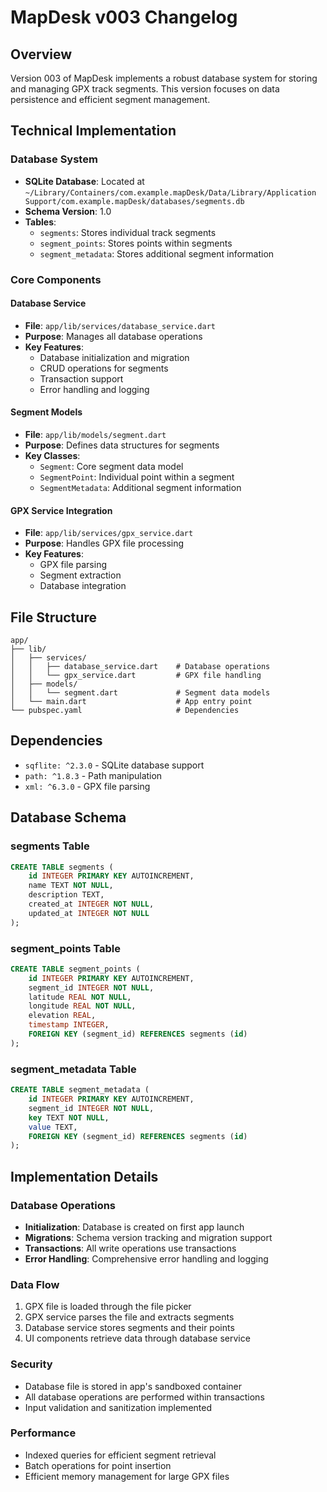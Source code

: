 # MapDesk v003 Changelog

## Overview
Version 003 of MapDesk implements a robust database system for storing and managing GPX track segments. This version focuses on data persistence and efficient segment management.

## Technical Implementation

### Database System
- **SQLite Database**: Located at `~/Library/Containers/com.example.mapDesk/Data/Library/Application Support/com.example.mapDesk/databases/segments.db`
- **Schema Version**: 1.0
- **Tables**:
  - `segments`: Stores individual track segments
  - `segment_points`: Stores points within segments
  - `segment_metadata`: Stores additional segment information

### Core Components

#### Database Service
- **File**: `app/lib/services/database_service.dart`
- **Purpose**: Manages all database operations
- **Key Features**:
  - Database initialization and migration
  - CRUD operations for segments
  - Transaction support
  - Error handling and logging

#### Segment Models
- **File**: `app/lib/models/segment.dart`
- **Purpose**: Defines data structures for segments
- **Key Classes**:
  - `Segment`: Core segment data model
  - `SegmentPoint`: Individual point within a segment
  - `SegmentMetadata`: Additional segment information

#### GPX Service Integration
- **File**: `app/lib/services/gpx_service.dart`
- **Purpose**: Handles GPX file processing
- **Key Features**:
  - GPX file parsing
  - Segment extraction
  - Database integration

## File Structure

```
app/
├── lib/
│   ├── services/
│   │   ├── database_service.dart    # Database operations
│   │   └── gpx_service.dart         # GPX file handling
│   ├── models/
│   │   └── segment.dart             # Segment data models
│   └── main.dart                    # App entry point
└── pubspec.yaml                     # Dependencies
```

## Dependencies
- `sqflite: ^2.3.0` - SQLite database support
- `path: ^1.8.3` - Path manipulation
- `xml: ^6.3.0` - GPX file parsing

## Database Schema

### segments Table
```sql
CREATE TABLE segments (
    id INTEGER PRIMARY KEY AUTOINCREMENT,
    name TEXT NOT NULL,
    description TEXT,
    created_at INTEGER NOT NULL,
    updated_at INTEGER NOT NULL
);
```

### segment_points Table
```sql
CREATE TABLE segment_points (
    id INTEGER PRIMARY KEY AUTOINCREMENT,
    segment_id INTEGER NOT NULL,
    latitude REAL NOT NULL,
    longitude REAL NOT NULL,
    elevation REAL,
    timestamp INTEGER,
    FOREIGN KEY (segment_id) REFERENCES segments (id)
);
```

### segment_metadata Table
```sql
CREATE TABLE segment_metadata (
    id INTEGER PRIMARY KEY AUTOINCREMENT,
    segment_id INTEGER NOT NULL,
    key TEXT NOT NULL,
    value TEXT,
    FOREIGN KEY (segment_id) REFERENCES segments (id)
);
```

## Implementation Details

### Database Operations
- **Initialization**: Database is created on first app launch
- **Migrations**: Schema version tracking and migration support
- **Transactions**: All write operations use transactions
- **Error Handling**: Comprehensive error handling and logging

### Data Flow
1. GPX file is loaded through the file picker
2. GPX service parses the file and extracts segments
3. Database service stores segments and their points
4. UI components retrieve data through database service

### Security
- Database file is stored in app's sandboxed container
- All database operations are performed within transactions
- Input validation and sanitization implemented

### Performance
- Indexed queries for efficient segment retrieval
- Batch operations for point insertion
- Efficient memory management for large GPX files 